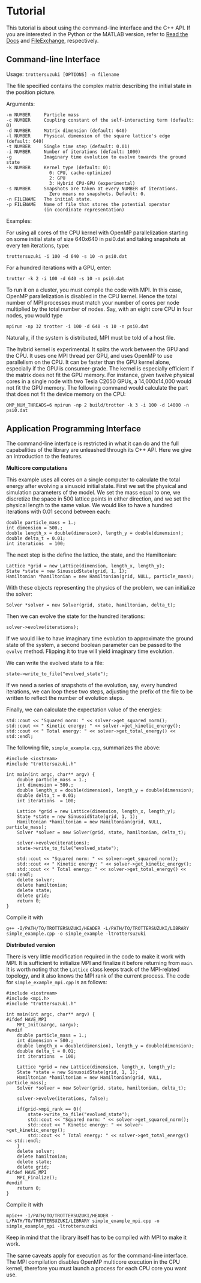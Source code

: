 Tutorial
========

This tutorial is about using the command-line interface and the C++ API. If you are interested in the Python or the MATLAB version, refer to [Read the Docs](https://trotter-suzuki-mpi.readthedocs.org) and [FileExchange](https://www.mathworks.com/matlabcentral/fileexchange/51975-mextrotter), respectively.

Command-line Interface
----------------------

Usage: `trottersuzuki [OPTIONS] -n filename`

The file specified contains the complex matrix describing the initial state in the position picture.

Arguments:

    -m NUMBER     Particle mass
    -c NUMBER     Coupling constant of the self-interacting term (default: 0)
    -d NUMBER     Matrix dimension (default: 640)
    -l NUMBER     Physical dimension of the square lattice's edge (default: 640)
    -t NUMBER     Single time step (default: 0.01)
    -i NUMBER     Number of iterations (default: 1000)
    -g            Imaginary time evolution to evolve towards the ground state
    -k NUMBER     Kernel type (default: 0): 
                    0: CPU, cache-optimized
                    2: GPU
                    3: Hybrid CPU-GPU (experimental)                    
    -s NUMBER     Snapshots are taken at every NUMBER of iterations.
                    Zero means no snapshots. Default: 0.
    -n FILENAME   The initial state.
    -p FILENAME   Name of file that stores the potential operator 
                  (in coordinate representation)

Examples:

For using all cores of the CPU kernel with OpenMP parallelization starting on some initial state of size 640x640 in psi0.dat and taking snapshots at every ten iterations, type:

    trottersuzuki -i 100 -d 640 -s 10 -n psi0.dat


For a hundred iterations with a GPU, enter:

    trotter -k 2 -i 100 -d 640 -s 10 -n psi0.dat

To run it on a cluster, you must compile the code with MPI. In this case, OpenMP parallelization is disabled in the CPU kernel. Hence the total number of MPI processes must match your number of cores per node multiplied by the total number of nodes. Say, with an eight core CPU in four nodes, you would type

    mpirun -np 32 trotter -i 100 -d 640 -s 10 -n psi0.dat

   
Naturally, if the system is distributed, MPI must be told of a host file. 

The hybrid kernel is experimental. It splits the work between the GPU and the CPU. It uses one MPI thread per GPU, and uses OpenMP to use parallelism on the CPU. It can be faster than the GPU kernel alone, especially if the GPU is consumer-grade. The kernel is especially efficient if the matrix does not fit the GPU memory. For instance, given twelve physical cores in a single node with two Tesla C2050 GPUs, a 14,000x14,000 would not fit the GPU memory. The following command would calculate the part that does not fit the device memory on the CPU:

    OMP_NUM_THREADS=6 mpirun -np 2 build/trotter -k 3 -i 100 -d 14000 -n psi0.dat

Application Programming Interface
---------------------------------
The command-line interface is restricted in what it can do and the full capabalities of the library are unleashed through its C++ API. Here we give an introduction to the features.

**Multicore computations**

This example uses all cores on a single computer to calculate the total energy after evolving a sinusoid initial state. First we set the physical and simulation parameters of the model. We set the mass equal to one, we discretize the space in 500 lattice points in either direction, and we set the physical length to the same value. We would like to have a hundred iterations with 0.01 second between each:

~~~~~~~~~~~~~~~{.cpp}
double particle_mass = 1.;
int dimension = 500.;
double length_x = double(dimension), length_y = double(dimension);
double delta_t = 0.01;
int iterations  = 100;
~~~~~~~~~~~~~~~

The next step is the define the lattice, the state, and the Hamiltonian:

~~~~~~~~~~~~~~~{.cpp}
Lattice *grid = new Lattice(dimension, length_x, length_y);
State *state = new SinusoidState(grid, 1, 1);
Hamiltonian *hamiltonian = new Hamiltonian(grid, NULL, particle_mass);
~~~~~~~~~~~~~~~

With these objects representing the physics of the problem, we can initialize the solver:

~~~~~~~~~~~~~~~{.cpp}
Solver *solver = new Solver(grid, state, hamiltonian, delta_t);
~~~~~~~~~~~~~~~

Then we can evolve the state for the hundred iterations:

~~~~~~~~~~~~~~~{.cpp}
solver->evolve(iterations);
~~~~~~~~~~~~~~~

If we would like to have imaginary time evolution to approximate the ground state of the system, a second boolean parameter can be passed to the `evolve` method. Flipping it to true will yield imaginary time evolution.

We can write the evolved state to a file:

~~~~~~~~~~~~~~~{.cpp}
state->write_to_file("evolved_state");
~~~~~~~~~~~~~~~

If we need a series of snapshots of the evolution, say, every hundred iterations, we can loop these two steps, adjusting the prefix of the file to be written to reflect the number of evolution steps.

Finally, we can calculate the expectation value of the energies:

~~~~~~~~~~~~~~~{.cpp}
std::cout << "Squared norm: " << solver->get_squared_norm();
std::cout << " Kinetic energy: " << solver->get_kinetic_energy();
std::cout << " Total energy: " << solver->get_total_energy() << std::endl;
~~~~~~~~~~~~~~~

The following file, `simple_example.cpp`, summarizes the above:

~~~~~~~~~~~~~~~{.cpp}
#include <iostream>
#include "trottersuzuki.h"

int main(int argc, char** argv) {
    double particle_mass = 1.;
    int dimension = 500.;
    double length_x = double(dimension), length_y = double(dimension);
    double delta_t = 0.01;
    int iterations  = 100;

    Lattice *grid = new Lattice(dimension, length_x, length_y);
    State *state = new SinusoidState(grid, 1, 1);
    Hamiltonian *hamiltonian = new Hamiltonian(grid, NULL, particle_mass);
    Solver *solver = new Solver(grid, state, hamiltonian, delta_t);

    solver->evolve(iterations);
    state->write_to_file("evolved_state");

    std::cout << "Squared norm: " << solver->get_squared_norm();
    std::cout << " Kinetic energy: " << solver->get_kinetic_energy();
    std::cout << " Total energy: " << solver->get_total_energy() << std::endl;
    delete solver;
    delete hamiltonian;
    delete state;
    delete grid;
    return 0;
}
~~~~~~~~~~~~~~~

Compile it with

~~~~~~~~~~~~~~~
g++ -I/PATH/TO/TROTTERSUZUKI/HEADER -L/PATH/TO/TROTTERSUZUKI/LIBRARY simple_example.cpp -o simple_example -ltrottersuzuki
~~~~~~~~~~~~~~~

**Distributed version**

There is very little modification required in the code to make it work with MPI. It is sufficient to initialize MPI and finalize it before returning from `main`. It is worth noting that the `Lattice` class keeps track of the MPI-related topology, and it also knows the MPI rank of the current process. The code for `simple_example_mpi.cpp` is as follows:


~~~~~~~~~~~~~~~{.cpp}
#include <iostream>
#include <mpi.h>
#include "trottersuzuki.h"

int main(int argc, char** argv) {
#ifdef HAVE_MPI
    MPI_Init(&argc, &argv);
#endif  
    double particle_mass = 1.;
    int dimension = 500.;
    double length_x = double(dimension), length_y = double(dimension);
    double delta_t = 0.01;
    int iterations  = 100;

    Lattice *grid = new Lattice(dimension, length_x, length_y);
    State *state = new SinusoidState(grid, 1, 1);
    Hamiltonian *hamiltonian = new Hamiltonian(grid, NULL, particle_mass);
    Solver *solver = new Solver(grid, state, hamiltonian, delta_t);

    solver->evolve(iterations, false);

    if(grid->mpi_rank == 0){
        state->write_to_file("evolved_state");
        std::cout << "Squared norm: " << solver->get_squared_norm();
        std::cout << " Kinetic energy: " << solver->get_kinetic_energy();
        std::cout << " Total energy: " << solver->get_total_energy() << std::endl;
    }
    delete solver;
    delete hamiltonian;
    delete state;
    delete grid;
#ifdef HAVE_MPI
    MPI_Finalize();
#endif
    return 0;
}
~~~~~~~~~~~~~~~

Compile it with

~~~~~~~~~~~~~~~
mpic++ -I/PATH/TO/TROTTERSUZUKI/HEADER -L/PATH/TO/TROTTERSUZUKI/LIBRARY simple_example_mpi.cpp -o simple_example_mpi -ltrottersuzuki
~~~~~~~~~~~~~~~

Keep in mind that the library itself has to be compiled with MPI to make it work.

The same caveats apply for execution as for the command-line interface. The MPI compilation disables OpenMP multicore execution in the CPU kernel, therefore you must launch a process for each CPU core you want use.
